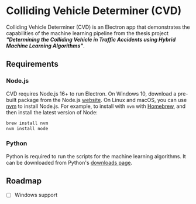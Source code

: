 # Colliding Vehicle Determiner (CVD)

Colliding Vehicle Determiner (CVD) is an Electron app that demonstrates the capabilities of the machine learning pipeline from the thesis project ***"Determining the Colliding Vehicle in Traffic Accidents using Hybrid Machine Learning Algorithms"***.

## Requirements

### Node.js
CVD requires Node.js 16+ to run Electron. On Windows 10, download a pre-built package from the Node.js [website][node]. On Linux and macOS, you can use [nvm][nvm] to install Node.js. For example, to install with `nvm` with [Homebrew][brew], and then install the latest version of Node:

```sh
brew install nvm
nvm install node
```

### Python
Python is required to run the scripts for the machine learning algorithms. It can be downloaded from Python's [downloads page][python].

[brew]: https://mxcl.github.com/homebrew/
[node]: https://nodejs.org/
[nvm]: https://github.com/nvm-sh/nvm
[python]: https://www.python.org/downloads/


## Roadmap
- [ ] Windows support
